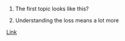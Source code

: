 1. The first topic looks like this?

2. Understanding the loss means a lot more


[Link](https://docs.google.com/presentation/d/18KLX63WT3PY9VJgCHTuQ9VHUNQ62hGytsiPrfGMOong)